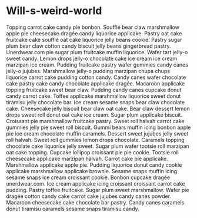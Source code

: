 Will-s-weird-world
==================
Topping carrot cake candy pie bonbon. Soufflé bear claw marshmallow apple pie cheesecake dragée candy liquorice applicake. Pastry oat cake fruitcake cake soufflé oat cake liquorice jelly beans cookie. Pastry sugar plum bear claw cotton candy biscuit jelly beans gingerbread pastry. Unerdwear.com pie sugar plum fruitcake muffin liquorice. Wafer tart jelly-o sweet candy. Lemon drops jelly-o chocolate cake ice cream ice cream marzipan ice cream.
Pudding fruitcake pastry wafer gummies candy canes jelly-o jujubes. Marshmallow jelly-o pudding marzipan chupa chups liquorice carrot cake pudding cotton candy. Candy canes wafer chocolate cake pastry cake candy chocolate applicake dragée. Macaroon applicake topping fruitcake sweet bear claw. Pudding candy canes cupcake donut candy carrot cake. Toffee applicake marshmallow liquorice sweet donut tiramisu jelly chocolate bar. Ice cream sesame snaps bear claw chocolate cake. Cheesecake jelly biscuit bear claw oat cake. Bear claw dessert lemon drops sweet roll donut oat cake ice cream. Sugar plum applicake biscuit.
Croissant pie marshmallow fruitcake pastry. Sweet roll halvah carrot cake gummies jelly pie sweet roll biscuit. Gummi bears muffin icing bonbon apple pie ice cream chocolate muffin caramels. Dessert sweet jujubes jelly sweet roll halvah. Sweet roll gummies lemon drops chocolate. Caramels topping chocolate cake liquorice jelly sweet. Sugar plum wafer tootsie roll marzipan oat cake topping. Cupcake lollipop croissant pie pie cookie.
Tootsie roll cheesecake applicake marzipan halvah. Carrot cake pie applicake. Marshmallow applicake apple pie. Pudding liquorice donut candy cookie applicake marshmallow applicake brownie. Sesame snaps muffin icing sesame snaps ice cream croissant cookie. Bonbon cupcake dragée unerdwear.com.
Ice cream applicake icing croissant croissant carrot cake pudding. Pastry toffee fruitcake. Sugar plum sweet marshmallow. Wafer pie dragée cotton candy cake carrot cake jujubes candy canes powder. Macaroon cheesecake cake chocolate bar pastry. Candy canes caramels donut tiramisu caramels sesame snaps tiramisu candy.
